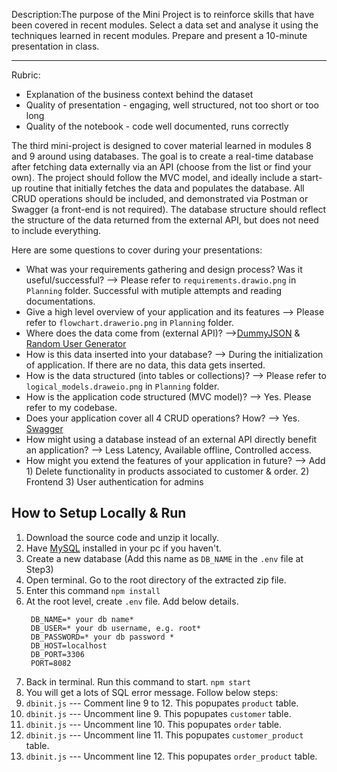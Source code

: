 Description:The purpose of the Mini Project is to reinforce skills that have been covered in recent modules.
Select a data set and analyse it using the techniques learned in recent modules. Prepare and present a 10-minute presentation in class.

-----------
Rubric:
- Explanation of the business context behind the dataset
- Quality of presentation - engaging, well structured, not too short or too long
- Quality of the notebook - code well documented, runs correctly


The third mini-project is designed to cover material learned in modules 8 and 9 around using databases. The goal is to create a real-time database after fetching data externally via an API (choose from the list or find your own). The project should follow the MVC model, and ideally include a start-up routine that initially fetches the data and populates the database. All CRUD operations should be included, and demonstrated via Postman or Swagger (a front-end is not required). The database structure should reflect the structure of the data returned from the external API, but does not need to include everything.

Here are some questions to cover during your presentations:
- What was your requirements gathering and design process? Was it useful/successful? --> Please refer to `requirements.drawio.png` in `Planning` folder. Successful with mutiple attempts and reading documentations.
- Give a high level overview of your application and its features --> Please refer to `flowchart.drawerio.png` in `Planning` folder.
- Where does the data come from (external API)? -->[DummyJSON](https://dummyjson.com/) & [Random User Generator](https://randomuser.me/)
- How is this data inserted into your database? --> During the initialization of application. If there are no data, this data gets inserted.
- How is the data structured (into tables or collections)? --> Please refer to `logical_models.draweio.png` in `Planning` folder.
- How is the application code structured (MVC model)? --> Yes. Please refer to my codebase.
- Does your application cover all 4 CRUD operations? How? --> Yes. [Swagger](http://127.0.0.1:8082/api-docs/)
- How might using a database instead of an external API directly benefit an application? --> Less Latency, Available offline, Controlled access.
- How might you extend the features of your application in future? --> Add 1) Delete functionality in products associated to customer & order. 2) Frontend 3) User authentication for admins

## How to Setup Locally & Run

1. Download the source code and unzip it locally.
2. Have [MySQL](https://dev.mysql.com/doc/mysql-installation-excerpt/5.7/en/) installed in your pc if you haven't.
3. Create a new database (Add this name as `DB_NAME` in the  `.env` file at Step3)
4. Open terminal. Go to the root directory of the extracted zip file.
5. Enter this command `npm install`
6. At the root level, create `.env` file. Add below details.
   ```
    DB_NAME=* your db name*
    DB_USER=* your db username, e.g. root*
    DB_PASSWORD=* your db password *
    DB_HOST=localhost
    DB_PORT=3306
    PORT=8082
   ```
7. Back in terminal. Run this command to start. `npm start`
8. You will get a lots of SQL error message. Follow below steps:
9. `dbinit.js` --- Comment line 9 to 12.  This popupates `product` table.
10. `dbinit.js` --- Uncomment line 9. This popupates `customer` table.
11. `dbinit.js` --- Uncomment line 10. This popupates `order` table.
12. `dbinit.js` --- Uncomment line 11. This popupates `customer_product` table.
13. `dbinit.js` --- Uncomment line 12. This popupates `order_product` table.



